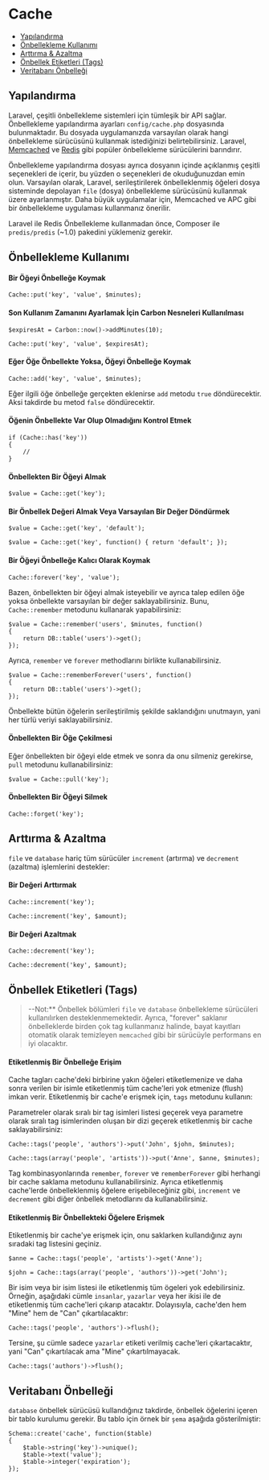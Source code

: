 # Cache

- [Yapılandırma](#configuration)
- [Önbellekleme Kullanımı](#cache-usage)
- [Arttırma & Azaltma](#increments-and-decrements)
- [Önbellek Etiketleri (Tags)](#cache-tags)
- [Veritabanı Önbelleği](#database-cache)

<a name="configuration"></a>
## Yapılandırma

Laravel, çeşitli önbellekleme sistemleri için tümleşik bir API sağlar. Önbellekleme yapılandırma ayarları `config/cache.php` dosyasında bulunmaktadır. Bu dosyada uygulamanızda varsayılan olarak hangi önbellekleme sürücüsünü kullanmak istediğinizi belirtebilirsiniz. Laravel, [Memcached](http://memcached.org) ve [Redis](http://redis.io) gibi popüler önbellekleme sürücülerini barındırır.

Önbellekleme yapılandırma dosyası ayrıca dosyanın içinde açıklanmış çeşitli seçenekleri de içerir, bu yüzden o seçenekleri de okuduğunuzdan emin olun. Varsayılan olarak, Laravel, serileştirilerek önbelleklenmiş öğeleri dosya sisteminde depolayan `file` (dosya) önbellekleme sürücüsünü kullanmak üzere ayarlanmıştır. Daha büyük uygulamalar için, Memcached ve APC gibi bir önbellekleme uygulaması kullanmanız önerilir.

Laravel ile Redis Önbellekleme kullanmadan önce, Composer ile `predis/predis` (~1.0) pakedini yüklemeniz gerekir.

<a name="cache-usage"></a>
## Önbellekleme Kullanımı

#### Bir Öğeyi Önbelleğe Koymak

	Cache::put('key', 'value', $minutes);

#### Son Kullanım Zamanını Ayarlamak İçin Carbon Nesneleri Kullanılması

	$expiresAt = Carbon::now()->addMinutes(10);

	Cache::put('key', 'value', $expiresAt);

#### Eğer Öğe Önbellekte Yoksa, Öğeyi Önbelleğe Koymak

	Cache::add('key', 'value', $minutes);

Eğer ilgili öğe önbelleğe gerçekten eklenirse `add` metodu `true` döndürecektir. Aksi takdirde bu metod `false` döndürecektir.

#### Öğenin Önbellekte Var Olup Olmadığını Kontrol Etmek

	if (Cache::has('key'))
	{
		//
	}

#### Önbellekten Bir Öğeyi Almak

	$value = Cache::get('key');

#### Bir Önbellek Değeri Almak Veya Varsayılan Bir Değer Döndürmek

	$value = Cache::get('key', 'default');

	$value = Cache::get('key', function() { return 'default'; });

#### Bir Öğeyi Önbelleğe Kalıcı Olarak Koymak

	Cache::forever('key', 'value');

Bazen, önbellekten bir öğeyi almak isteyebilir ve ayrıca talep edilen öğe yoksa önbellekte varsayılan bir değer saklayabilirsiniz. Bunu, `Cache::remember` metodunu kullanarak yapabilirsiniz:

	$value = Cache::remember('users', $minutes, function()
	{
		return DB::table('users')->get();
	});

Ayrıca, `remember` ve `forever` methodlarını birlikte kullanabilirsiniz.

	$value = Cache::rememberForever('users', function()
	{
		return DB::table('users')->get();
	});

Önbellekte bütün öğelerin serileştirilmiş şekilde saklandığını unutmayın, yani her türlü veriyi saklayabilirsiniz.

#### Önbellekten Bir Öğe Çekilmesi

Eğer önbellekten bir öğeyi elde etmek ve sonra da onu silmeniz gerekirse, `pull` metodunu kullanabilirsiniz:

	$value = Cache::pull('key');

#### Önbellekten Bir Öğeyi Silmek

	Cache::forget('key');

<a name="increments-and-decrements"></a>
## Arttırma & Azaltma

`file` ve `database` hariç tüm sürücüler `increment` (artırma) ve `decrement` (azaltma) işlemlerini destekler:

#### Bir Değeri Arttırmak

	Cache::increment('key');

	Cache::increment('key', $amount);

#### Bir Değeri Azaltmak

	Cache::decrement('key');

	Cache::decrement('key', $amount);

<a name="cache-tags"></a>
## Önbellek Etiketleri (Tags)

> --Not:** Önbellek bölümleri `file` ve `database` önbellekleme sürücüleri kullanılırken desteklenmemektedir. Ayrıca, "forever" saklanır önbelleklerde birden çok tag kullanmanız halinde, bayat kayıtları otomatik olarak temizleyen `memcached` gibi bir sürücüyle performans en iyi olacaktır.

#### Etiketlenmiş Bir Önbelleğe Erişim

Cache tagları cache'deki birbirine yakın öğeleri etiketlemenize ve daha sonra verilen bir isimle etiketlenmiş tüm cache'leri yok etmenize (flush) imkan verir. Etiketlenmiş bir cache'e erişmek için, `tags` metodunu kullanın:

Parametreler olarak sıralı bir tag isimleri listesi geçerek veya parametre olarak sıralı tag isimlerinden oluşan bir dizi geçerek etiketlenmiş bir cache saklayabilirsiniz:

	Cache::tags('people', 'authors')->put('John', $john, $minutes);

	Cache::tags(array('people', 'artists'))->put('Anne', $anne, $minutes);

Tag kombinasyonlarında `remember`, `forever` ve `rememberForever` gibi herhangi bir cache saklama metodunu kullanabilirsiniz. Ayrıca etiketlenmiş cache'lerde önbelleklenmiş öğelere erişebileceğiniz gibi, `increment` ve `decrement` gibi diğer önbellek metodlarını da kullanabilirsiniz.

#### Etiketlenmiş Bir Önbellekteki Öğelere Erişmek

Etiketlenmiş bir cache'ye erişmek için, onu saklarken kullandığınız aynı sıradaki tag listesini geçiniz.

	$anne = Cache::tags('people', 'artists')->get('Anne');

	$john = Cache::tags(array('people', 'authors'))->get('John');

Bir isim veya bir isim listesi ile etiketlenmiş tüm ögeleri yok edebilirsiniz. Örneğin, aşağıdaki cümle `insanlar`, `yazarlar` veya her ikisi ile de etiketlenmiş tüm cache'leri çıkarıp atacaktır. Dolayısıyla, cache'den hem "Mine" hem de "Can" çıkartılacaktır:

	Cache::tags('people', 'authors')->flush();

Tersine, şu cümle sadece `yazarlar` etiketi verilmiş cache'leri çıkartacaktır, yani "Can" çıkartılacak ama "Mine" çıkartılmayacak.

	Cache::tags('authors')->flush();

<a name="database-cache"></a>
## Veritabanı Önbelleği

`database` önbellek sürücüsü kullandığınız takdirde, önbellek öğelerini içeren bir tablo kurulumu gerekir. Bu tablo için örnek bir `şema` aşağıda gösterilmiştir:

	Schema::create('cache', function($table)
	{
		$table->string('key')->unique();
		$table->text('value');
		$table->integer('expiration');
	});
